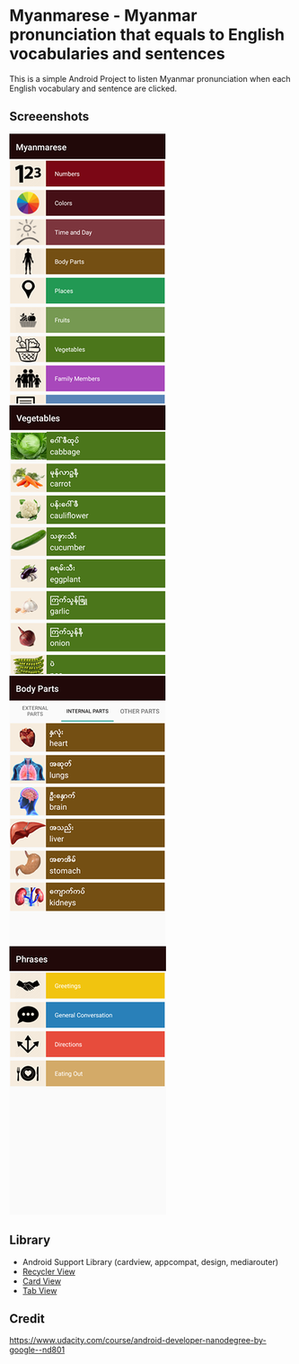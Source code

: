 # Myanmarese - Myanmar pronunciation that equals to English vocabularies and sentences
This is a simple Android Project to listen Myanmar pronunciation when each English vocabulary and sentence are clicked.

## Screeenshots
<img src="https://github.com/khantkhantnyeinsoe/myanmarese/blob/master/20891353_1058241990977364_785232335_n.png"/>
<img src="https://github.com/khantkhantnyeinsoe/myanmarese/blob/master/20916834_1058242004310696_1479579398_n.png"/>
<img src="https://github.com/khantkhantnyeinsoe/myanmarese/blob/master/20937994_1058241997644030_1413013065_n.png"/>
<img src="https://github.com/khantkhantnyeinsoe/myanmarese/blob/master/20939106_1058242007644029_492640078_n.png"/>

## Library
<ul>
  <li>Android Support Library (cardview, appcompat, design, mediarouter)</li>
  <li>
    <a target="_blank" href="https://developer.android.com/reference/android/support/v7/widget/RecyclerView.html">
      Recycler View
    </a>
  </li>
  <li>
    <a target="_blank" href="https://developer.android.com/training/material/lists-cards.html">
      Card View
    </a>
  </li>
  <li>
    <a target="_blank" href="https://guides.codepath.com/android/sliding-tabs-with-pagerslidingtabstrip">
      Tab View
    </a>
  </li>
</ul>

## Credit
https://www.udacity.com/course/android-developer-nanodegree-by-google--nd801



